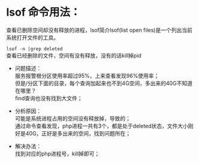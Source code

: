 # lsof 命令用法：
查看已删除空间却没有释放的进程，lsof简介lsof(list open files)是一个列出当前系统打开文件的工具。

`lsof -n |grep deleted`  
查看已经删除的文件，空间有没有释放，没有的话kill掉pid


- 问题描述：  
服务报警根分区使用率超过95%，上来查看发现96%使用率；  
但是/分区下面的目录，每个查询加起来也不到4G空间，多出来的40G不知道在哪里？  
find查询也没有找到大文件；

- 分析原因：  
可能是系统进程占用的空间没有释放掉，导致的；  
通过命令查看发现，php进程一共有3个，都是处于deleted状态，文件大小刚好是40G，正好是多出来的空间，找到问题所在；

- 解决办法：  
找到对应的php进程号，kill掉即可；